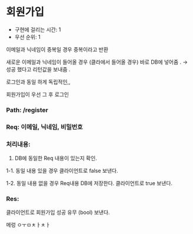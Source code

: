 # 회원가입

- 구현에 걸리는 시간: 1
- 우선 순위: 1

이메일과 닉네임이 중복일 경우 중복이라고 반환 

새로운 이메일과 닉네임이 들어올 경우 (클라에서 들어올 경우) 바로 DB에 넣어줌 . → 성공 했다고 리턴값을 보내줌 . 

로그인과 동일 하게 독립적인,, 

회원가입이 우선 그 후 로그인 

### Path: /register

### Req: 이메일, 닉네임, 비밀번호

### 처리내용:

 1. DB에 동일한 Req 내용이 있는지 확인.

1-1. 동일 내용 있을 경우 클라이언트로 false 보낸다. 

1-2. 동일 내용 없을 경우 Req내용 DB에 저장한다.  클라이언트로 true 보낸다.

### Res:

클라이언트로 회원가입 성공 유무 (bool) 보낸다.

메렁
ㅇㅜㅁㅊㅏㅊㅏ
